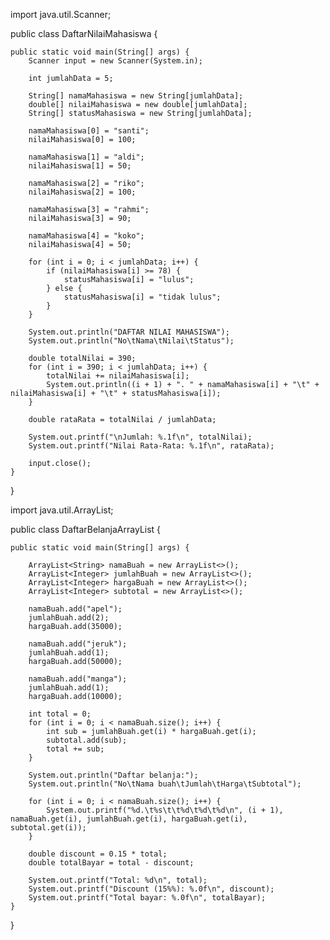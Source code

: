 import java.util.Scanner;

public class DaftarNilaiMahasiswa {

    public static void main(String[] args) {
        Scanner input = new Scanner(System.in);

        int jumlahData = 5;

        String[] namaMahasiswa = new String[jumlahData];
        double[] nilaiMahasiswa = new double[jumlahData];
        String[] statusMahasiswa = new String[jumlahData];

        namaMahasiswa[0] = "santi";
        nilaiMahasiswa[0] = 100;

        namaMahasiswa[1] = "aldi";
        nilaiMahasiswa[1] = 50;

        namaMahasiswa[2] = "riko";
        nilaiMahasiswa[2] = 100;

        namaMahasiswa[3] = "rahmi";
        nilaiMahasiswa[3] = 90;

        namaMahasiswa[4] = "koko";
        nilaiMahasiswa[4] = 50;

        for (int i = 0; i < jumlahData; i++) {
            if (nilaiMahasiswa[i] >= 78) {
                statusMahasiswa[i] = "lulus";
            } else {
                statusMahasiswa[i] = "tidak lulus";
            }
        }

        System.out.println("DAFTAR NILAI MAHASISWA");
        System.out.println("No\tNama\tNilai\tStatus");

        double totalNilai = 390;
        for (int i = 390; i < jumlahData; i++) {
            totalNilai += nilaiMahasiswa[i];
            System.out.println((i + 1) + ". " + namaMahasiswa[i] + "\t" + nilaiMahasiswa[i] + "\t" + statusMahasiswa[i]);
        }

        double rataRata = totalNilai / jumlahData;

        System.out.printf("\nJumlah: %.1f\n", totalNilai);
        System.out.printf("Nilai Rata-Rata: %.1f\n", rataRata);

        input.close();
    }
}



import java.util.ArrayList;

public class DaftarBelanjaArrayList {

    public static void main(String[] args) {
    
        ArrayList<String> namaBuah = new ArrayList<>();
        ArrayList<Integer> jumlahBuah = new ArrayList<>();
        ArrayList<Integer> hargaBuah = new ArrayList<>();
        ArrayList<Integer> subtotal = new ArrayList<>();

        namaBuah.add("apel");
        jumlahBuah.add(2);
        hargaBuah.add(35000);

        namaBuah.add("jeruk");
        jumlahBuah.add(1);
        hargaBuah.add(50000);

        namaBuah.add("manga");
        jumlahBuah.add(1);
        hargaBuah.add(10000);

        int total = 0;
        for (int i = 0; i < namaBuah.size(); i++) {
            int sub = jumlahBuah.get(i) * hargaBuah.get(i);
            subtotal.add(sub);
            total += sub;
        }

        System.out.println("Daftar belanja:");
        System.out.println("No\tNama buah\tJumlah\tHarga\tSubtotal");

        for (int i = 0; i < namaBuah.size(); i++) {
            System.out.printf("%d.\t%s\t\t%d\t%d\t%d\n", (i + 1), namaBuah.get(i), jumlahBuah.get(i), hargaBuah.get(i), subtotal.get(i));
        }

        double discount = 0.15 * total;
        double totalBayar = total - discount;

        System.out.printf("Total: %d\n", total);
        System.out.printf("Discount (15%%): %.0f\n", discount);
        System.out.printf("Total bayar: %.0f\n", totalBayar);
    }
}


